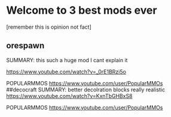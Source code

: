 # Welcome to 3 best mods ever 
[remember this is opinion not fact]
## orespawn
SUMMARY: this such a huge mod I cant explain it

https://www.youtube.com/watch?v=_0rE1BRzi5o 

POPULARMMOS https://www.youtube.com/user/PopularMMOs
##decocraft
SUMMARY: better decolration blocks really realistic
https://www.youtube.com/watch?v=KxnTbGHBxS8

POPULARMMOS https://www.youtube.com/user/PopularMMOs
